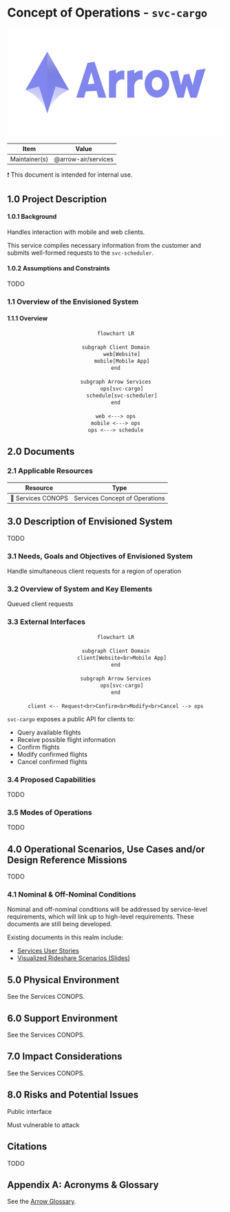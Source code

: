 # Concept of Operations - `svc-cargo`

<center>

<img src="https://github.com/Arrow-air/tf-github/raw/main/src/templates/doc-banner-services.png" style="height:250px" />

</center>

Item | Value
--- | ---
Maintainer(s) | @arrow-air/services

:exclamation: This document is intended for internal use.

## 1.0 Project Description

#### 1.0.1 Background

Handles interaction with mobile and web clients.

This service compiles necessary information from the customer and submits well-formed requests to the `svc-scheduler`.

#### 1.0.2 Assumptions and Constraints

TODO

### 1.1 Overview of the Envisioned System

#### 1.1.1 Overview

<center> 

```mermaid
flowchart LR

subgraph Client Domain
	web[Website]
	mobile[Mobile App]
end

subgraph Arrow Services
    ops[svc-cargo]
    schedule[svc-scheduler]
end

web <---> ops
mobile <---> ops
ops <---> schedule
```
</center> 

## 2.0 Documents
### 2.1 Applicable Resources

| Resource | Type |
| --- | --- |
| :construction: Services CONOPS | Services Concept of Operations

## 3.0 Description of Envisioned System

TODO

### 3.1 Needs, Goals and Objectives of Envisioned System

Handle simultaneous client requests for a region of operation

### 3.2 Overview of System and Key Elements

Queued client requests

### 3.3 External Interfaces

<center> 

```mermaid
flowchart LR

subgraph Client Domain
	client[Website<br>Mobile App]
end

subgraph Arrow Services
    ops[svc-cargo]
end

client <-- Request<br>Confirm<br>Modify<br>Cancel --> ops
```
</center> 

`svc-cargo` exposes a public API for clients to:
- Query available flights
- Receive possible flight information
- Confirm flights
- Modify confirmed flights
- Cancel confirmed flights

### 3.4 Proposed Capabilities

TODO

### 3.5 Modes of Operations

TODO

## 4.0 Operational Scenarios, Use Cases and/or Design Reference Missions

TODO

### 4.1 Nominal & Off-Nominal Conditions

Nominal and off-nominal conditions will be addressed by service-level requirements, which will link up to high-level requirements. These documents are still being developed.

Existing documents in this realm include:
- [Services User Stories](https://docs.google.com/spreadsheets/d/1Ad238NAEj6QUzgsjPTRRFJy6NiQVQt2e7affwVVDAFo/edit#gid=0)
- [Visualized Rideshare Scenarios (Slides)](https://docs.google.com/presentation/d/1Nt91KVIczhxngurfyeIJtG8J0m_38jGU1Cnqm1_BfPc/edit#slide=id.p1)

## 5.0 Physical Environment

See the Services CONOPS.

## 6.0 Support Environment

See the Services CONOPS.

## 7.0 Impact Considerations

See the Services CONOPS.

## 8.0 Risks and Potential Issues

Public interface 

Must vulnerable to attack

## Citations

TODO

## Appendix A: Acronyms & Glossary

See the [Arrow Glossary](https://www.arrowair.com/docs/documentation/glossary).
